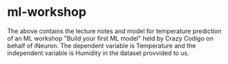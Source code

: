 # ml-workshop

The above contains the lecture notes and model for temperature prediction of an ML workshop "Build your first ML model"  held by Crazy Codigo on behalf of iNeuron.
The dependent variable is Temperature and the independent variable is Humidity in the dataset provvided to us.
